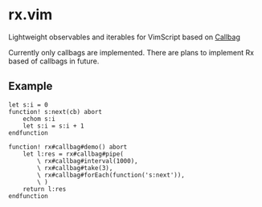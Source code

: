 # rx.vim

Lightweight observables and iterables for VimScript based on [Callbag](https://github.com/callbag/callbag)

Currently only callbags are implemented. There are plans to implement Rx based of callbags in future.

## Example

```viml
let s:i = 0
function! s:next(cb) abort
    echom s:i
    let s:i = s:i + 1
endfunction

function! rx#callbag#demo() abort
    let l:res = rx#callbag#pipe(
        \ rx#callbag#interval(1000),
        \ rx#callbag#take(3),
        \ rx#callbag#forEach(function('s:next')),
        \ )
    return l:res
endfunction
```
